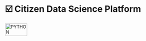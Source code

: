# ☑️ Citizen Data Science Platform

<div>
  <img src= "https://img.shields.io/badge/Python-FFD43B?style=for-the-badge&logo=python&logoColor=blue" title= "PYTHON" alt= "PYTHON" width="70" height="40"/>&nbsp
  
 </div>


